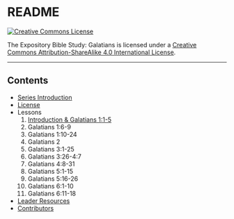 # README

[![Creative Commons License](https://i.creativecommons.org/l/by-sa/4.0/80x15.png)](LICENSE.md)

The Expository Bible Study: Galatians is licensed under a [Creative Commons Attribution-ShareAlike 4.0 International License](LICENSE.md).

---

## Contents

* [Series Introduction](series-introduction.md)
* [License](LICENSE.md)
* Lessons
     1. [Introduction & Galatians 1:1-5](lessons/lesson_1.md)
     2. Galatians 1:6-9
     3. Galatians 1:10-24
     4. Galatians 2
     5. Galatians 3:1-25
     6. Galatians 3:26-4:7
     7. Galatians 4:8-31
     8. Galatians 5:1-15
     9. Galatians 5:16-26
     10. Galatians 6:1-10
     11. Galatians 6:11-18
* [Leader Resources](leader-resources.md)
* [Contributors](CONTRIBUTORS.md)

